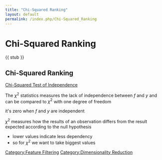 ```yaml
---
title: "Chi-Squared Ranking"
layout: default
permalink: /index.php/Chi-Squared_Ranking
---
```


# Chi-Squared Ranking

{{ stub }}

## Chi-Squared Ranking
[Chi-Squared Test of Independence](Chi-Squared_Test_of_Independence)


The $\chi^2$ statistics measures the lack of independence between $f$ and $y$ and can be compared to $\chi^2$ with one degree of freedom

it's zero when $f$ and $y$ are independent

$\chi^2$ measures how the results of an observation differs from the result expected according to the null hypothesis 
- lower values indicate less dependency 
- so for $\chi^2$ we want to take biggest values


[Category:Feature Filtering](Category_Feature_Filtering)
[Category:Dimensionality Reduction](Category_Dimensionality_Reduction)
